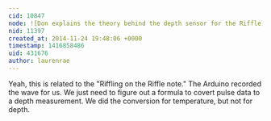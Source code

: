 ```yaml
---
cid: 10847
node: ![Don explains the theory behind the depth sensor for the Riffle](../notes/laurenrae/11-24-2014/don-explains-the-theory-behind-the-depth-sensor-for-the-riffle)
nid: 11397
created_at: 2014-11-24 19:48:06 +0000
timestamp: 1416858486
uid: 431676
author: laurenrae
---
```


Yeah, this is related to the "Riffling on the Riffle note."  The Arduino recorded the wave for us.  We just need to figure out a formula to covert pulse data to a depth measurement.  We did the conversion for temperature, but not for depth. 